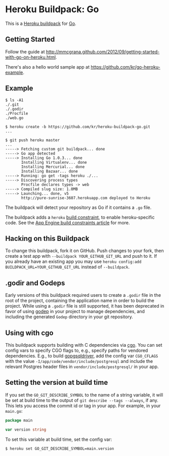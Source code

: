 # Heroku Buildpack: Go

This is a [Heroku buildpack][buildpack] for [Go][go].

## Getting Started

Follow the guide at
<http://mmcgrana.github.com/2012/09/getting-started-with-go-on-heroku.html>.

There's also a hello world sample app at
<https://github.com/kr/go-heroku-example>.

## Example

```
$ ls -A1
./.git
./.godir
./Procfile
./web.go

$ heroku create -b https://github.com/kr/heroku-buildpack-go.git
...

$ git push heroku master
...
-----> Fetching custom git buildpack... done
-----> Go app detected
-----> Installing Go 1.0.3... done
       Installing Virtualenv... done
       Installing Mercurial... done
       Installing Bazaar... done
-----> Running: go get -tags heroku ./...
-----> Discovering process types
       Procfile declares types -> web
-----> Compiled slug size: 1.0MB
-----> Launching... done, v5
       http://pure-sunrise-3607.herokuapp.com deployed to Heroku
```

The buildpack will detect your repository as Go if it
contains a `.go` file.

The buildpack adds a `heroku` [build constraint][build-constraint],
to enable heroku-specific code. See the [App Engine build constraints article][app-engine-build-constraints]
for more.

## Hacking on this Buildpack

To change this buildpack, fork it on GitHub. Push
changes to your fork, then create a test app with
`--buildpack YOUR_GITHUB_GIT_URL` and push to it. If you
already have an existing app you may use `heroku config:add
BUILDPACK_URL=YOUR_GITHUB_GIT_URL` instead of `--buildpack`.

[go]: http://golang.org/
[buildpack]: http://devcenter.heroku.com/articles/buildpacks
[quickstart]: http://mmcgrana.github.com/2012/09/getting-started-with-go-on-heroku.html
[build-constraint]: http://golang.org/pkg/go/build/
[app-engine-build-constraints]: http://blog.golang.org/2013/01/the-app-engine-sdk-and-workspaces-gopath.html

## .godir and Godeps

Early versions of this buildpack required users to
create a `.godir` file in the root of the project,
containing the application name in order to build the
project. While using a `.godir` file is still supported,
it has been deprecated in favor of using
[godep](https://github.com/kr/godep) in your project to
manage dependencies, and including the generated `Godep`
directory in your git repository.

## Using with cgo

This buildpack supports building with C dependencies via
[cgo](http://golang.org/cmd/cgo/). You can set config vars to specify
CGO flags to, e.g., specify paths for vendored dependencies. E.g., to
build [gopgsqldriver](https://github.com/jbarham/gopgsqldriver), add
the config var `CGO_CFLAGS` with the value
`-I/app/code/vendor/include/postgresql` and include the relevant
Postgres header files in `vendor/include/postgresql/` in your app.

## Setting the version at build time

If you set the `GO_GIT_DESCRIBE_SYMBOL` to the name of a
string variable, it will be set at build time to the
output of `git describe --tags --always`, if any. This
lets you access the commit id or tag in your app. For
example, in your `main.go`:

```go
package main

var version string
```

To set this variable at build time, set the config var:

```bash
$ heroku set GO_GIT_DESCRIBE_SYMBOL=main.version
```
